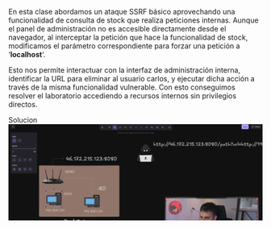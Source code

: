 En esta clase abordamos un ataque SSRF básico aprovechando una funcionalidad de consulta de stock que realiza peticiones internas. Aunque el panel de administración no es accesible directamente desde el navegador, al interceptar la petición que hace la funcionalidad de stock, modificamos el parámetro correspondiente para forzar una petición a ‘**localhost**‘.

Esto nos permite interactuar con la interfaz de administración interna, identificar la URL para eliminar al usuario carlos, y ejecutar dicha acción a través de la misma funcionalidad vulnerable. Con esto conseguimos resolver el laboratorio accediendo a recursos internos sin privilegios directos.

Solucion
![Pasted_image_20250804190640.png](Imagenes/Pasted_image_20250804190640.png)